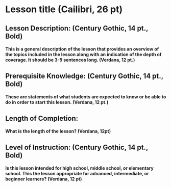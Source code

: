 # Lesson title (Cailibri, 26 pt)

## Lesson Description: (Century Gothic, 14 pt., Bold)
#### This is a general description of the lesson that provides an overview of the topics included in the lesson along with an indication of the depth of coverage.  It should be 3-5 sentences long. (Verdana, 12 pt.)


## Prerequisite Knowledge: (Century Gothic, 14 pt., Bold)
#### These are statements of what students are expected to know or be able to do in order to start this lesson. (Verdana, 12 pt.)

## Length of Completion: 
#### What is the length of the lesson? (Verdana, 12pt)

## Level of Instruction: (Century Gothic, 14 pt., Bold)
#### Is this lesson intended for high school, middle school, or elementary school. This the  lesson appropriate for advanced, intermediate, or beginner learners? (Verdana, 12 pt)
